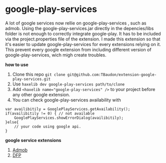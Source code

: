 google-play-services
=================

A lot of google services now rellie on google-play-services , such as admob.
Using the google-play-services.jar directly in the depencies/libs folder is not enough to correctly integrate google-play.
It has to be included via the project.properties file of the extension.
I made this extension so that it's easier to update google-play-services for every extensions relying on it.
This prevent every google extension from including different version of google-play-services, wich migh create troubles.

**how to use**

1. Clone this repo ```git clone git@github.com:TBaudon/extension-google-play-services.git```
2. Use ```haxelib dev google-play-services path/to/clone```
3. Add ```<haxelib name="google-play-services" />``` to your project before any other google extension.
4. You can check google-play-services availability with 
```
var availibitily = GooglePlayServices.getAvailability();
if(availibitily != 0) { // not available
	GooglePlayServices.showErrorDialog(availibitily);
}else{
	// your code using google api.
}
```	

**google service extensions**

1. [Admob](https://github.com/TBaudon/admob-openfl)
2. [DFP](https://github.com/TBaudon/exension-dfp)

